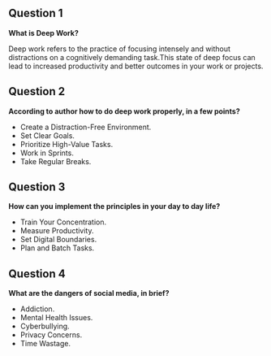## Question 1


**What is Deep Work?**

Deep work refers to the practice of focusing intensely and without distractions on a cognitively demanding task.This state of deep focus can lead to increased productivity and better outcomes in your work or projects. 

## Question 2

**According to author how to do deep work properly, in a few points?**

- Create a Distraction-Free Environment.
- Set Clear Goals.
- Prioritize High-Value Tasks.
- Work in Sprints.
- Take Regular Breaks.

## Question 3

**How can you implement the principles in your day to day life?**

- Train Your Concentration.
- Measure Productivity.
- Set Digital Boundaries.
- Plan and Batch Tasks.

## Question 4

**What are the dangers of social media, in brief?**

- Addiction.
- Mental Health Issues.
- Cyberbullying.
- Privacy Concerns.
- Time Wastage.
